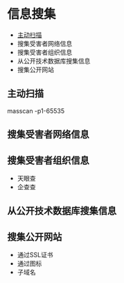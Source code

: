 # 信息搜集

- [主动扫描](#主动扫描)
- 搜集受害者网络信息
- 搜集受害者组织信息
- 从公开技术数据库搜集信息
- 搜集公开网站

## 主动扫描

masscan -p1-65535 

## 搜集受害者网络信息

## 搜集受害者组织信息

- 天眼查
- 企查查

## 从公开技术数据库搜集信息

## 搜集公开网站

- 通过SSL证书
- 通过图标
- 子域名

